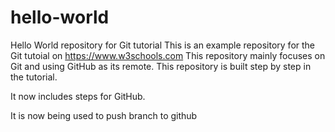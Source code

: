 # hello-world
Hello World repository for Git tutorial
This is an example repository for the Git tutoial on https://www.w3schools.com
This repository mainly focuses on Git and using GitHub as its remote.
This repository is built step by step in the tutorial.


It now includes steps for GitHub.

It is now being used to push branch to github
